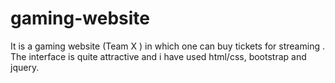 # gaming-website
It is a gaming website (Team X ) in which one can buy tickets for streaming . The interface is quite attractive and i have used html/css, bootstrap and jquery.
